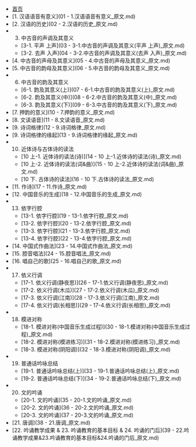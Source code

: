 * [首页](/)  
* [1. 汉语语音有意义](01 - 1.汉语语音有意义_原文.md)
* [2. 汉语的历史](02 - 2.汉语的历史_原文.md)
* 3. 中古音的声调及其意义
  * [3-1. 平声 上声](03 - 3-1.中古音的声调及其意义(平声 上声)_原文.md)
  * [3-2. 去声 入声](04 - 3-2.中古音的声调及其意义(去声 入声)_原文.md)
* [4. 中古音的声母及其意义](05 - 4.中古音的声母及其意义_原文.md)
* [5. 中古音的韵母及其意义](06 - 5.中古音的韵母及其意义_原文.md)
* 6. 中古音的韵及其意义
  * [6-1. 韵及其意义(上)](07 - 6-1.中古音的韵及其意义(上)_原文.md)
  * [6-2. 韵及其意义(中)](08 - 6-2.中古音的韵及其意义(中)_原文.md)
  * [6-3. 韵及其意义(下)](09 - 6-3.中古音的韵及其意义(下)_原文.md)
* [7. 押韵的意义](10 - 7.押韵的意义_原文.md)
* [8. 文读语音](11 - 8.文读语音_原文.md)
* [9. 诗词格律](12 - 9.诗词格律_原文.md)
* [9. 诗词格律的缘起](13 - 9.诗词格律的缘起_原文.md)
* 10. 近体诗与古体诗的读法
  * [10 上-1. 近体诗的读法(诗)](14 - 10 上-1.近体诗的读法(诗)_原文.md)
  * [10 上-2. 近体诗的读法(词&曲)](15 - 10 上-2.近体诗的读法(词&曲)_原文.md)
  * [10 下. 古体诗的读法](16 - 10 下.古体诗的读法_原文.md)
* [11. 作诗](17 - 11.作诗_原文.md)
* [12. 中国音乐的生成](18 - 12.中国音乐的生成_原文.md)
* 13. 依字行腔
  * [13-1. 依字行腔](19 - 13-1.依字行腔_原文.md)
  * [13-2. 依字行腔](20 - 13-2.依字行腔_原文.md)
  * [13-3. 依字行腔](21 - 13-3.依字行腔_原文.md)
  * [13-4. 依字行腔](22 - 13-4.依字行腔_原文.md)
* [14. 中国式作曲法](23 - 14.中国式作曲法_原文.md)
* [15. 腔音唱法](24 - 15.腔音唱法_原文.md)
* [16. 唱自己的歌](25 - 16.唱自己的歌_原文.md)
* 17. 依义行调
  * [17-1. 依义行调(静夜思)](26 - 17-1.依义行调(静夜思)_原文.md)
  * [17-2. 依义行调(木瓜)](27 - 17-2.依义行调(木瓜)_原文.md)
  * [17-3. 依义行调(江南)](28 - 17-3.依义行调(江南)_原文.md)
  * [17-4. 依义行调(长相思)](29 - 17-4.依义行调(长相思)_原文.md)
* 18. 模进对称
  * [18-1. 模进对称(中国音乐生成过程)](30 - 18-1.模进对称(中国音乐生成过程)_原文.md)
  * [18-2. 模进对称(模进练习)](31 - 18-2.模进对称(模进练习)_原文.md)
  * [18-3. 模进对称(阴阳调)](32 - 18-3.模进对称(阴阳调)_原文.md)
* 19. 普通话吟咏总结
  * [19-1. 普通话吟咏总结(上)](33 - 19-1.普通话吟咏总结(上)_原文.md)
  * [19-2. 普通话吟咏总结(下)](34 - 19-2.普通话吟咏总结(下)_原文.md)
* 20. 文的吟诵
  * [20-1. 文的吟诵](35 - 20-1.文的吟诵_原文.md)
  * [20-2. 文的吟诵](36 - 20-2.文的吟诵_原文.md)
  * [20-3. 文的吟诵](37 - 20-3.文的吟诵_原文.md)
* [21. 唐调](38 - 21.唐调_原文.md)
* [22. 吟诵教学成果 & 23. 吟诵教育的基本目标 & 24. 吟诵的门后](39 - 22.吟诵教学成果&23.吟诵教育的基本目标&24.吟诵的门后_原文.md)
